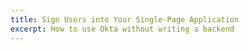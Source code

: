 ```yaml
---
title: Sign Users into Your Single-Page Application
excerpt: How to use Okta without writing a backend
---
```

